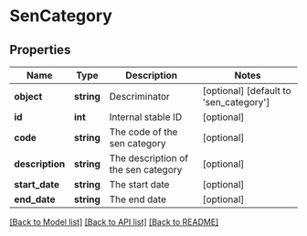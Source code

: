 # SenCategory

## Properties
Name | Type | Description | Notes
------------ | ------------- | ------------- | -------------
**object** | **string** | Descriminator | [optional] [default to 'sen_category']
**id** | **int** | Internal stable ID | [optional] 
**code** | **string** | The code of the sen category | [optional] 
**description** | **string** | The description of the sen category | [optional] 
**start_date** | **string** | The start date | [optional] 
**end_date** | **string** | The end date | [optional] 

[[Back to Model list]](../README.md#documentation-for-models) [[Back to API list]](../README.md#documentation-for-api-endpoints) [[Back to README]](../README.md)


